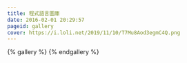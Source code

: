 ```yaml
---
title: 程式語言圖庫
date: 2016-02-01 20:29:57
pageid: gallery
cover: https://i.loli.net/2019/11/10/T7Mu8Aod3egmC4Q.png
---
```


{% gallery %}
{% endgallery %}


